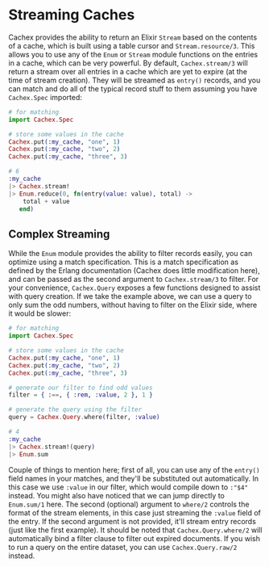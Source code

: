 # Streaming Caches

Cachex provides the ability to return an Elixir `Stream` based on the contents of a cache, which is built using a table cursor and `Stream.resource/3`. This allows you to use any of the `Enum` or `Stream` module functions on the entries in a cache, which can be very powerful. By default, `Cachex.stream/3` will return a stream over all entries in a cache which are yet to expire (at the time of stream creation). They will be streamed as `entry()` records, and you can match and do all of the typical record stuff to them assuming you have `Cachex.Spec` imported:

```elixir
# for matching
import Cachex.Spec

# store some values in the cache
Cachex.put(:my_cache, "one", 1)
Cachex.put(:my_cache, "two", 2)
Cachex.put(:my_cache, "three", 3)

# 6
:my_cache
|> Cachex.stream!
|> Enum.reduce(0, fn(entry(value: value), total) ->
    total + value
   end)
```

## Complex Streaming

While the `Enum` module provides the ability to filter records easily, you can optimize using a match specification. This is a match specification as defined by the Erlang documentation (Cachex does little modification here), and can be passed as the second argument to `Cachex.stream/3` to filter. For your convenience, `Cachex.Query` exposes a few functions designed to assist with query creation. If we take the example above, we can use a query to only sum the odd numbers, without having to filter on the Elixir side, where it would be slower:

```elixir
# for matching
import Cachex.Spec

# store some values in the cache
Cachex.put(:my_cache, "one", 1)
Cachex.put(:my_cache, "two", 2)
Cachex.put(:my_cache, "three", 3)

# generate our filter to find odd values
filter = { :==, { :rem, :value, 2 }, 1 }

# generate the query using the filter
query = Cachex.Query.where(filter, :value)

# 4
:my_cache
|> Cachex.stream!(query)
|> Enum.sum
```

Couple of things to mention here; first of all, you can use any of the `entry()` field names in your matches, and they'll be substituted out automatically. In this case we use `:value` in our filter, which would compile down to `:"$4"` instead. You might also have noticed that we can jump directly to `Enum.sum/1` here. The second (optional) argument to `where/2` controls the format of the stream elements, in this case just streaming the `:value` field of the entry. If the second argument is not provided, it'll stream entry records (just like the first example). It should be noted that `Cachex.Query.where/2` will automatically bind a filter clause to filter out expired documents. If you wish to run a query on the entire dataset, you can use `Cachex.Query.raw/2` instead.
